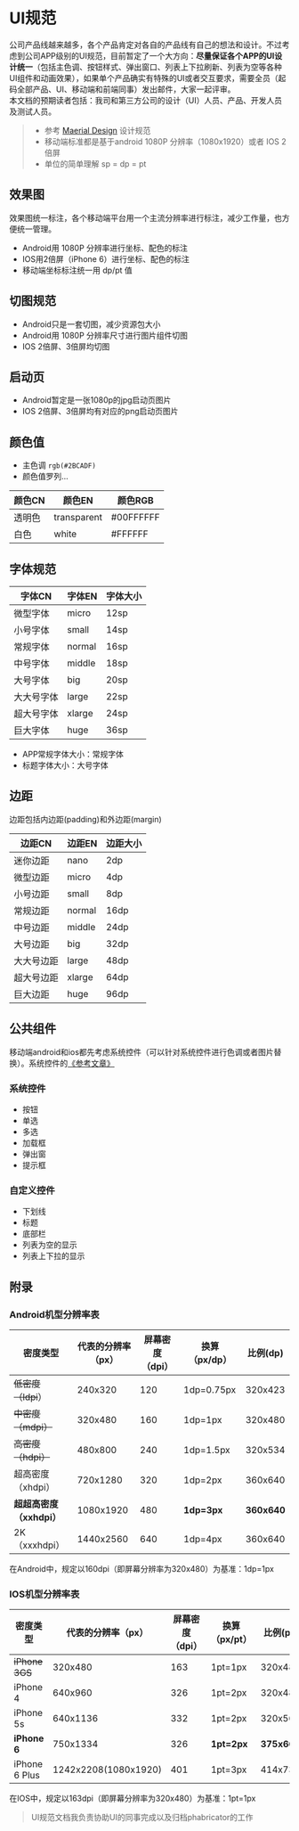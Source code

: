 # UI规范
公司产品线越来越多，各个产品肯定对各自的产品线有自己的想法和设计。不过考虑到公司APP级别的UI规范，目前暂定了一个大方向：**尽量保证各个APP的UI设计统一**（包括主色调、按钮样式、弹出窗口、列表上下拉刷新、列表为空等各种UI组件和动画效果），如果单个产品确实有特殊的UI或者交互要求，需要全员（起码全部产品、UI、移动端和前端同事）发出邮件，大家一起评审。  
本文档的预期读者包括：我司和第三方公司的设计（UI）人员、产品、开发人员及测试人员。  


> - 参考 [Maerial Design](https://material.io/guidelines/) 设计规范
> - 移动端标准都是基于android 1080P 分辨率（1080x1920）或者 IOS 2倍屏   
> - 单位的简单理解 sp = dp = pt


## 效果图

效果图统一标注，各个移动端平台用一个主流分辨率进行标注，减少工作量，也方便统一管理。
- Android用 1080P 分辨率进行坐标、配色的标注
- IOS用2倍屏（iPhone 6）进行坐标、配色的标注
- 移动端坐标标注统一用 dp/pt 值


## 切图规范

- Android只是一套切图，减少资源包大小
- Android用 1080P 分辨率尺寸进行图片组件切图
- IOS 2倍屏、3倍屏均切图

## 启动页

- Android暂定是一张1080p的jpg启动页图片
- IOS 2倍屏、3倍屏均有对应的png启动页图片


## 颜色值

- 主色调 `rgb(#2BCADF)`
- 颜色值罗列...


| 颜色CN| 颜色EN | 颜色RGB |
|---|---|---|
| 透明色 | transparent | #00FFFFFF |
| 白色 | white | #FFFFFF |

## 字体规范

| 字体CN | 字体EN | 字体大小 |
|---|---|---|
| 微型字体 | micro | 12sp |
| 小号字体 | small | 14sp |
| 常规字体 | normal | 16sp |
| 中号字体 | middle | 18sp |
| 大号字体 | big | 20sp |
| 大大号字体 | large | 22sp |
| 超大号字体| xlarge | 24sp |
| 巨大字体 | huge | 36sp |

- APP常规字体大小：常规字体
- 标题字体大小：大号字体

## 边距

边距包括内边距(padding)和外边距(margin)

| 边距CN | 边距EN | 边距大小 |
|---|---|---|
| 迷你边距 | nano | 2dp |
| 微型边距 | micro | 4dp |
| 小号边距 | small | 8dp |
| 常规边距 | normal | 16dp |
| 中号边距 | middle | 24dp |
| 大号边距 | big | 32dp |
| 大大号边距 | large | 48dp |
| 超大号边距 | xlarge | 64dp |
| 巨大边距  | huge | 96dp |


## 公共组件


移动端android和ios都先考虑系统控件（可以针对系统控件进行色调或者图片替换）。系统控件的[《参考文章》](http://ionicframework.com/docs/components/#action-sheets)

### 系统控件

- 按钮
- 单选
- 多选
- 加载框
- 弹出窗
- 提示框


### 自定义控件

- 下划线
- 标题
- 底部栏
- 列表为空的显示
- 列表上下拉的显示


## 附录  

### Android机型分辨率表

|         密度类型         | 代表的分辨率（px） | 屏幕密度（dpi） | 换算（px/dp） | 比例(dp) |
| ------------------------ | ------------------ | --------------- | ------------- | -------- |
| ~~低密度（ldpi~~）       | 240x320            | 120             | 1dp=0.75px    | 320x423  |
| ~~中密度（mdpi）~~       | 320x480            | 160             | 1dp=1px       | 320x480  |
| ~~高密度（hdpi）~~       | 480x800            | 240             | 1dp=1.5px     | 320x534  |
| 超高密度（xhdpi）        | 720x1280           | 320             | 1dp=2px       | 360x640  |
| **超超高密度（xxhdpi）** | 1080x1920          | 480             | **1dp=3px**       | **360x640**  |
| 2K（xxxhdpi）            | 1440x2560          | 640             | 1dp=4px       | 360x640  |


在Android中，规定以160dpi（即屏幕分辨率为320x480）为基准：1dp=1px

### IOS机型分辨率表

|    密度类型    |  代表的分辨率（px）  | 屏幕密度（dpi） | 换算（px/pt） | 比例(pt) |
| -------------- | -------------------- | --------------- | ------------- | -------- |
| ~~iPhone 3GS~~ | 320x480              | 163             | 1pt=1px       | 320x480  |
| iPhone 4       | 640x960              | 326             | 1pt=2px       | 320x480  |
| iPhone 5s      | 640x1136             | 332             | 1pt=2px       | 320x568  |
| **iPhone 6**   | 750x1334             | 326             | **1pt=2px**       | **375x667**  |
| iPhone 6 Plus  | 1242x2208(1080x1920) | 401             | 1pt=3px       | 414x736  |


在IOS中，规定以163dpi（即屏幕分辨率为320x480）为基准：1pt=1px



> UI规范文档我负责协助UI的同事完成以及归档phabricator的工作